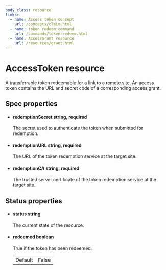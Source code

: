 ```yaml
---
body_class: resource
links:
  - name: Access token concept
    url: /concepts/claim.html
  - name: token redeem command
    url: /commands/token-redeem.html
  - name: AccessGrant resource
    url: /resources/grant.html
---
```


# AccessToken resource

<section>

A transferrable token redeemable for a link to a remote
site.  An access token contains the URL and secret code of a
corresponding access grant.

</section>

<section>

## Spec properties

- <h4 id="redemptionsecret">redemptionSecret <span class="property-info">string, required</span></h4>

  The secret used to authenticate the token when submitted
  for redemption.

  

- <h4 id="redemptionurl">redemptionURL <span class="property-info">string, required</span></h4>

  The URL of the token redemption service at the target
  site.

  

- <h4 id="redemptionca">redemptionCA <span class="property-info">string, required</span></h4>

  

  The trusted server certificate of the token redemption
  service at the target site.

</section>

<section>

## Status properties

- <h4 id="status">status <span class="property-info">string</span></h4>

  The current state of the resource.

  

- <h4 id="redeemed">redeemed <span class="property-info">boolean</span></h4>

  True if the token has been redeemed.

  | | |
  |-|-|
  | Default | False |
  

</section>
